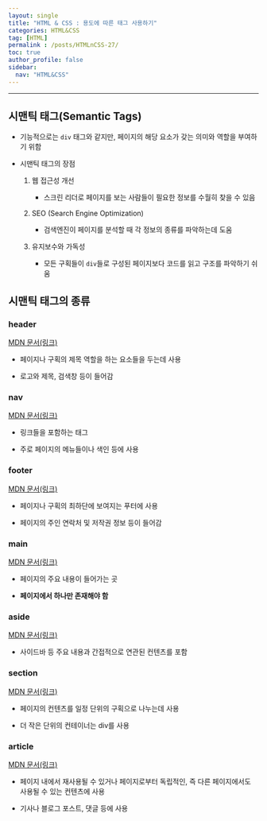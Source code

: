 ```yaml
---
layout: single
title: "HTML & CSS : 용도에 따른 태그 사용하기"
categories: HTML&CSS
tag: [HTML]
permalink : /posts/HTMLnCSS-27/
toc: true
author_profile: false
sidebar:
  nav: "HTML&CSS"
---
```


<hr>

## 시맨틱 태그(Semantic Tags)

- 기능적으로는 `div` 태그와 같지만, 페이지의 해당 요소가 갖는 의미와 역할을 부여하기 위함

- 시맨틱 태그의 장점

    1. 웹 접근성 개선
        
        - 스크린 리더로 페이지를 보는 사람들이 필요한 정보를 수월히 찾을 수 있음

    2. SEO (Search Engine Optimization)

        - 검색엔진이 페이지를 분석할 때 각 정보의 종류를 파악하는데 도움

    3. 유지보수와 가독성

        - 모든 구획들이 `div`들로 구성된 페이지보다 코드를 읽고 구조를 파악하기 쉬움

## 시맨틱 태그의 종류

### header

[MDN 문서(링크)](https://developer.mozilla.org/ko/docs/Web/HTML/Element/header)

- 페이지나 구획의 제목 역할을 하는 요소들을 두는데 사용

- 로고와 제목, 검색창 등이 들어감

### nav

[MDN 문서(링크)](https://developer.mozilla.org/ko/docs/Web/HTML/Element/nav)

- 링크들을 포함하는 태그

- 주로 페이지의 메뉴들이나 색인 등에 사용

### footer

[MDN 문서(링크)](https://developer.mozilla.org/ko/docs/Web/HTML/Element/footer)

- 페이지나 구획의 최하단에 보여지는 푸터에 사용

- 페이지의 주인 연락처 및 저작권 정보 등이 들어감

### main

[MDN 문서(링크)](https://developer.mozilla.org/ko/docs/Web/HTML/Element/main)

- 페이지의 주요 내용이 들어가는 곳

- **페이지에서 하나만 존재해야 함**

### aside

[MDN 문서(링크)](https://developer.mozilla.org/ko/docs/Web/HTML/Element/aside)

- 사이드바 등 주요 내용과 간접적으로 연관된 컨텐츠를 포함

### section

[MDN 문서(링크)](https://developer.mozilla.org/ko/docs/Web/HTML/Element/section)

- 페이지의 컨텐츠를 일정 단위의 구획으로 나누는데 사용

- 더 작은 단위의 컨테이너는 div를 사용

### article

[MDN 문서(링크)](https://developer.mozilla.org/ko/docs/Web/HTML/Element/article)

- 페이지 내에서 재사용될 수 있거나 페이지로부터 독립적인, 즉 다른 페이지에서도 사용될 수 있는 컨텐츠에 사용

- 기사나 블로그 포스트, 댓글 등에 사용
